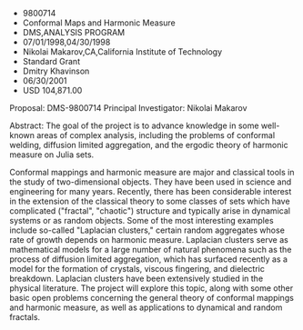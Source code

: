 
* 9800714
* Conformal Maps and Harmonic Measure
* DMS,ANALYSIS PROGRAM
* 07/01/1998,04/30/1998
* Nikolai Makarov,CA,California Institute of Technology
* Standard Grant
* Dmitry Khavinson
* 06/30/2001
* USD 104,871.00

Proposal: DMS-9800714 Principal Investigator: Nikolai Makarov

Abstract: The goal of the project is to advance knowledge in some well-known
areas of complex analysis, including the problems of conformal welding,
diffusion limited aggregation, and the ergodic theory of harmonic measure on
Julia sets.

Conformal mappings and harmonic measure are major and classical tools in the
study of two-dimensional objects. They have been used in science and engineering
for many years. Recently, there has been considerable interest in the extension
of the classical theory to some classes of sets which have complicated
("fractal", "chaotic") structure and typically arise in dynamical systems or as
random objects. Some of the most interesting examples include so-called
"Laplacian clusters," certain random aggregates whose rate of growth depends on
harmonic measure. Laplacian clusters serve as mathematical models for a large
number of natural phenomena such as the process of diffusion limited
aggregation, which has surfaced recently as a model for the formation of
crystals, viscous fingering, and dielectric breakdown. Laplacian clusters have
been extensively studied in the physical literature. The project will explore
this topic, along with some other basic open problems concerning the general
theory of conformal mappings and harmonic measure, as well as applications to
dynamical and random fractals.
